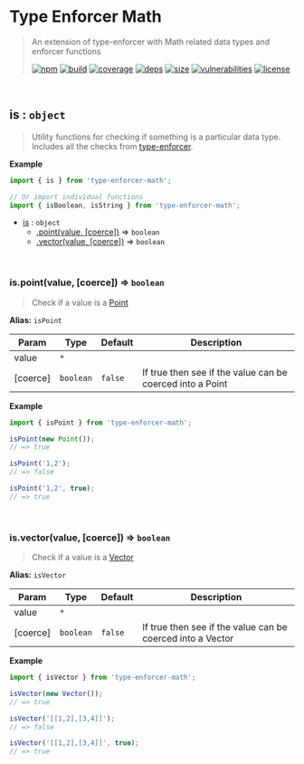 # Type Enforcer Math

> An extension of type-enforcer with Math related data types and enforcer functions
>
> [![npm][npm]][npm-url]
[![build][build]][build-url]
[![coverage][coverage]][coverage-url]
[![deps][deps]][deps-url]
[![size][size]][size-url]
[![vulnerabilities][vulnerabilities]][vulnerabilities-url]
[![license][license]][license-url]


<br><a name="is"></a>

## is : <code>object</code>
> Utility functions for checking if something is a particular data type. Includes all the checks from [type-enforcer](https://github.com/DarrenPaulWright/type-enforcer).

**Example**  
``` javascript
import { is } from 'type-enforcer-math';

// Or import individual functions
import { isBoolean, isString } from 'type-enforcer-math';
```

* [is](#is) : <code>object</code>
    * [.point(value, [coerce])](#is.point) ⇒ <code>boolean</code>
    * [.vector(value, [coerce])](#is.vector) ⇒ <code>boolean</code>


<br><a name="is.point"></a>

### is.point(value, [coerce]) ⇒ <code>boolean</code>
> Check if a value is a [Point](docs/Point.md)

**Alias:** `isPoint`


| Param | Type | Default | Description |
| --- | --- | --- | --- |
| value | <code>\*</code> |  |  |
| [coerce] | <code>boolean</code> | <code>false</code> | If true then see if the value can be coerced into a Point |

**Example**  
``` javascript
import { isPoint } from 'type-enforcer-math';

isPoint(new Point());
// => true

isPoint('1,2');
// => false

isPoint('1,2', true);
// => true
```

<br><a name="is.vector"></a>

### is.vector(value, [coerce]) ⇒ <code>boolean</code>
> Check if a value is a [Vector](docs/Vector.md)

**Alias:** `isVector`


| Param | Type | Default | Description |
| --- | --- | --- | --- |
| value | <code>\*</code> |  |  |
| [coerce] | <code>boolean</code> | <code>false</code> | If true then see if the value can be coerced into a Vector |

**Example**  
``` javascript
import { isVector } from 'type-enforcer-math';

isVector(new Vector());
// => true

isVector('[[1,2],[3,4]]');
// => false

isVector('[[1,2],[3,4]]', true);
// => true
```

[npm]: https://img.shields.io/npm/v/type-enforcer-math.svg
[npm-url]: https://npmjs.com/package/type-enforcer-math
[build]: https://travis-ci.org/DarrenPaulWright/type-enforcer-math.svg?branch&#x3D;master
[build-url]: https://travis-ci.org/DarrenPaulWright/type-enforcer-math
[coverage]: https://coveralls.io/repos/github/DarrenPaulWright/type-enforcer-math/badge.svg?branch&#x3D;master
[coverage-url]: https://coveralls.io/github/DarrenPaulWright/type-enforcer-math?branch&#x3D;master
[deps]: https://david-dm.org/DarrenPaulWright/type-enforcer-math.svg
[deps-url]: https://david-dm.org/DarrenPaulWright/type-enforcer-math
[size]: https://packagephobia.now.sh/badge?p&#x3D;type-enforcer-math
[size-url]: https://packagephobia.now.sh/result?p&#x3D;type-enforcer-math
[vulnerabilities]: https://snyk.io/test/github/DarrenPaulWright/type-enforcer-math/badge.svg?targetFile&#x3D;package.json
[vulnerabilities-url]: https://snyk.io/test/github/DarrenPaulWright/type-enforcer-math?targetFile&#x3D;package.json
[license]: https://img.shields.io/github/license/DarrenPaulWright/type-enforcer-math.svg
[license-url]: https://npmjs.com/package/type-enforcer-math/LICENSE.md
